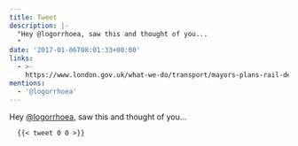 ```yaml
---
title: Tweet
description: |-
  "Hey @logorrhoea, saw this and thought of you... 
  "
date: '2017-01-06T08:01:33+00:00'
links:
  - >-
    https://www.london.gov.uk/what-we-do/transport/mayors-plans-rail-devolution/pledge
mentions:
  - '@logorrhoea'
---
```

Hey [@logorrhoea](https://twitter.com/@logorrhoea), saw this and thought of you... 

      {{< tweet 0 0 >}}
    

